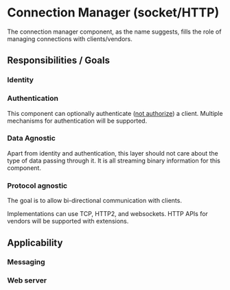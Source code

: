 # Connection Manager (socket/HTTP)

The connection manager component, as the name suggests, fills the role of managing connections with clients/vendors.


## Responsibilities / Goals


### Identity


### Authentication

This component can optionally authenticate ([not authorize](https://web.archive.org/web/20121014105355/http://www.duke.edu/~rob/kerberos/authvauth.html)) a client.
Multiple mechanisms for authentication will be supported.

### Data Agnostic

Apart from identity and authentication, this layer should not care about the type of data passing through it. It is all streaming binary information for this component.


### Protocol agnostic

The goal is to allow bi-directional communication with clients.

Implementations can use TCP, HTTP2, and websockets. HTTP APIs for vendors will be supported with extensions.

## Applicability

### Messaging

### Web server